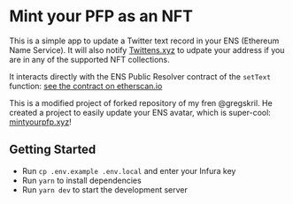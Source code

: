 # Mint your PFP as an NFT

This is a simple app to update a Twitter text record in your ENS (Ethereum Name Service). It will also notify [Twittens.xyz](https://www.twittens.xyz) to udpate your address if you are in any of the supported NFT collections.

It interacts directly with the ENS Public Resolver contract of the `setText` function: [see the contract on etherscan.io](https://etherscan.io/address/0x4976fb03c32e5b8cfe2b6ccb31c09ba78ebaba41)


This is a modified project of forked repository of my fren @gregskril. He created a project to easily update your ENS avatar, which is super-cool: [mintyourpfp.xyz](https://mintyourpfp.xyz/)!

## Getting Started

- Run `cp .env.example .env.local` and enter your Infura key
- Run `yarn` to install dependencies
- Run `yarn dev` to start the development server
